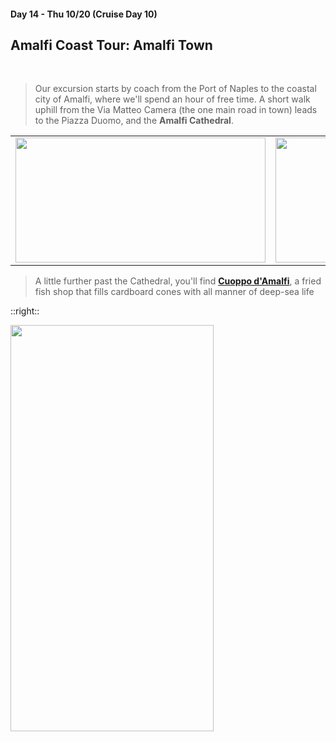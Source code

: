 #### Day 14 - Thu 10/20  (Cruise Day 10)
## Amalfi Coast Tour: **Amalfi Town**

<br>

> Our excursion starts by coach from the Port of Naples to the coastal city of Amalfi, where we'll spend an hour of free time. 
> A short walk uphill from the Via Matteo Camera (the one main road in town) leads to the Piazza Duomo, and the **Amalfi Cathedral**.

|     |     |
| --- | --- |
|<img src="/amalfi-cathedral-exterior.jpg" height="200" width="400" style="margin:auto">|<img src="/amalfi-cathedral-interior.jpg" height="200" width="400" style="margin:auto">|

> A little further past the Cathedral, you'll find [**Cuoppo d'Amalfi**](https://www.yelp.com/biz/cuoppo-d-amalfi-amalfi), a fried fish shop that fills cardboard cones with all manner of deep-sea life

::right::

<img src="/amalfi-town-map.png" height="650" width="325" style="margin:auto">